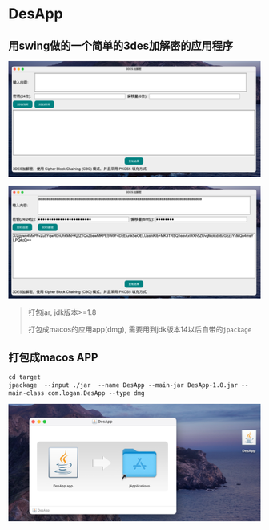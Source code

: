 # DesApp

## 用swing做的一个简单的3des加解密的应用程序

![a](assets/a.png)

![b](assets/b.png)




> 打包jar, jdk版本>=1.8
>
> 打包成macos的应用app(dmg), 需要用到jdk版本14以后自带的`jpackage`

## 打包成macos APP

```shell
cd target
jpackage  --input ./jar  --name DesApp --main-jar DesApp-1.0.jar --main-class com.logan.DesApp --type dmg
```

![c](assets/c.png)


